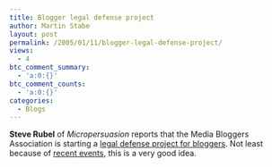 ```yaml
---
title: Blogger legal defense project
author: Martin Stabe
layout: post
permalink: /2005/01/11/blogger-legal-defense-project/
views:
  - 4
btc_comment_summary:
  - 'a:0:{}'
btc_comment_counts:
  - 'a:0:{}'
categories:
  - Blogs
---
```

**Steve Rubel** of *Micropersuasion* reports that the Media Bloggers Association is starting a [legal defense project for bloggers][1]. Not least because of [recent events][2], this is a very good idea.

 [1]: http://www.micropersuasion.com/2005/01/media_bloggers_.html "Micro Persuasion: MBA Launches Blogger Legal Defense Project"
 [2]: http://www.nytimes.com/2005/01/11/technology/11apple.html
